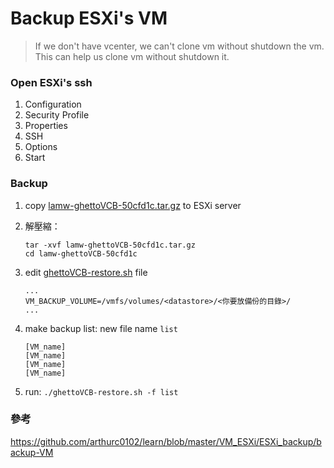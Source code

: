# Backup ESXi's VM

> If we don't have vcenter, we can't clone vm without shutdown the vm.  
> This can help us clone vm without shutdown it.


### Open ESXi's ssh

1. Configuration
2. Security Profile
3. Properties
4. SSH
5. Options
6. Start


### Backup

1. copy [lamw-ghettoVCB-50cfd1c.tar.gz](./lamw-ghettoVCB-50cfd1c.tar.gz) to ESXi server
2. 解壓縮：
   ```
   tar -xvf lamw-ghettoVCB-50cfd1c.tar.gz
   cd lamw-ghettoVCB-50cfd1c
   ```

3. edit [ghettoVCB-restore.sh](./ghettoVCB-restore.sh) file
   ```
   ...
   VM_BACKUP_VOLUME=/vmfs/volumes/<datastore>/<你要放備份的目錄>/
   ...
   ```

4. make backup list: new file name `list`
   ```
   [VM_name]
   [VM_name]
   [VM_name]
   [VM_name]
   ```

5. run: `./ghettoVCB-restore.sh -f list`


### 參考
<https://github.com/arthurc0102/learn/blob/master/VM_ESXi/ESXi_backup/backup-VM>
